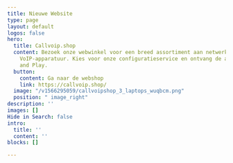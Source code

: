 ```yaml
---
title: Nieuwe Website
type: page
layout: default
logos: false
hero:
  title: Callvoip.shop
  content: Bezoek onze webwinkel voor een breed assortiment aan netwerk-, WiFi en
    VoIP-apparatuur. Kies voor onze configuratieservice en ontvang de apparatuur Plug
    and Play.
  button:
    content: Ga naar de webshop
    link: https://callvoip.shop/
  image: "/v1566295059/callvoipshop_3_laptops_wuqbcm.png"
  position: " image_right"
description: ''
images: []
Hide in Search: false
intro:
  title: ''
  content: ''
blocks: []

---
```

